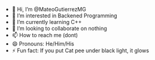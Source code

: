 - 👋 Hi, I’m @MateoGutierrezMG
- 👀 I’m interested in Backened Programming
- 🌱 I’m currently learning C++
- 💞️ I’m looking to collaborate on nothing
- 📫 How to reach me (dont)
- 😄 Pronouns: He/Him/His
- ⚡ Fun fact: If you put Cat pee under black light, it glows

<!---
MateoGutierrezMG/MateoGutierrezMG is a ✨ special ✨ repository because its `README.md` (this file) appears on your GitHub profile.
You can click the Preview link to take a look at your changes.
--->
